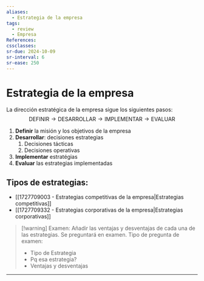 ```yaml
---
aliases:
  - Estrategia de la empresa
tags:
  - review
  - Empresa
References: 
cssclasses:
sr-due: 2024-10-09
sr-interval: 6
sr-ease: 250
---
```

# Estrategia de la empresa
La dirección estratégica de la empresa sigue los siguientes pasos: 
$$
\text{DEFINIR}\rightarrow
\text{DESARROLLAR}\rightarrow
\text{IMPLEMENTAR}\rightarrow
\text{EVALUAR}
$$
1. **Definir** la misión y los objetivos de la empresa
2. **Desarrollar**: decisiones estrategias
	1. Decisiones tácticas
	2. Decisiones operativas
3. **Implementar** estratégias
4. **Evaluar** las estrategias implementadas

## Tipos de estrategias: 
+ [[1727709003 - Estrategias competitivas de la empresa|Estrategias competitivas]]
+ [[1727709332 - Estrategias corporativas de la empresa|Estrategias corporativas]]


> [!warning] Examen:
> Añadir las ventajas y desventajas de cada una de las estrategias. Se preguntará en examen. 
> Tipo de pregunta de examen:
> + Tipo de Estrategia
> + Pq esa estrategia?
> + Ventajas y desventajas

***